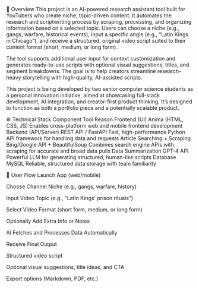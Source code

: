 📝 Overview
This project is an AI-powered research assistant tool built for YouTubers who create niche, topic-driven content. It automates the research and scriptwriting process by scraping, processing, and organizing information based on a selected topic. Users can choose a niche (e.g., gangs, warfare, historical events), input a specific angle (e.g., “Latin Kings in Chicago”), and receive a structured, original video script suited to their content format (short, medium, or long form).

The tool supports additional user input for context customization and generates ready-to-use scripts with optional visual suggestions, titles, and segment breakdowns. The goal is to help creators streamline research-heavy storytelling with high-quality, AI-assisted scripts.

This project is being developed by two senior computer science students as a personal innovation initiative, aimed at showcasing full-stack development, AI integration, and creator-first product thinking. It’s designed to function as both a portfolio piece and a potentially scalable product.

⚙️ Technical Stack
Component	Tool	Reason
Frontend (UI)	Anima (HTML, CSS, JS)	Enables cross-platform web and mobile frontend development
Backend (API/Server)	REST API / FastAPI	Fast, high-performance Python API framework for handling data and requests
Article Searching + Scraping	Bing/Google API + BeautifulSoup	Combines search engine APIs with scraping for accurate and broad data pulls
Data Summarization	GPT-4 API	Powerful LLM for generating structured, human-like scripts
Database	MySQL	Reliable, structured data storage with team familiarity

🔄 User Flow
Launch App (web/mobile)

Choose Channel Niche (e.g., gangs, warfare, history)

Input Video Topic (e.g., “Latin Kings’ prison rituals”)

Select Video Format (short form, medium, or long form)

Optionally Add Extra Info or Notes

AI Fetches and Processes Data Automatically

Receive Final Output

Structured video script

Optional visual suggestions, title ideas, and CTA

Export options (Markdown, PDF, etc.)

